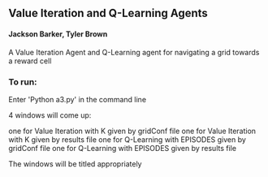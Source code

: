 ## Value Iteration and Q-Learning Agents

#### Jackson Barker, Tyler Brown

A Value Iteration Agent and Q-Learning agent for navigating a grid towards a reward cell

### To run: 

Enter 'Python a3.py' in the command line

4 windows will come up:

one for Value Iteration with K given by gridConf file
one for Value Iteration with K given by results file
one for Q-Learning with EPISODES given by gridConf file
one for Q-Learning with EPISODES given by results file

The windows will be titled appropriately

